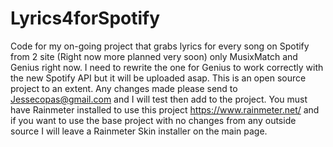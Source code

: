 # Lyrics4forSpotify
Code for my on-going project that grabs lyrics for every song on Spotify from 2 site (Right now more planned very soon) only MusixMatch and Genius right now. I need to rewrite the one for Genius to work correctly with the new Spotify API but it will be uploaded asap. This is an open source project to an extent. Any changes made please send to Jessecopas@gmail.com and I will test then add to the project. You must have Rainmeter installed to use this project https://www.rainmeter.net/ and if you want to use the base project with no changes from any outside source I will leave a Rainmeter Skin installer on the main page.
